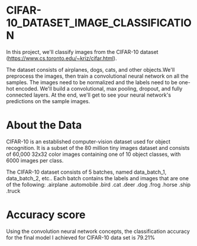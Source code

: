 # CIFAR-10_DATASET_IMAGE_CLASSIFICATION
In this project, we'll classify images from the CIFAR-10 dataset (https://www.cs.toronto.edu/~kriz/cifar.html). 

The dataset consists of airplanes, dogs, cats, and other objects.We'll preprocess the images, then train a convolutional neural network on all the samples. The images need to be normalized and the labels need to be one-hot encoded. We'll build a convolutional, max pooling, dropout, and fully connected layers. At the end, we'll get to see your neural network's predictions on the sample images.

# About the Data
CIFAR-10 is an established computer-vision dataset used for object recognition. It is a subset of the
80 million tiny images dataset and consists of 60,000 32x32 color images containing one of 10
object classes, with 6000 images per class. 

The CIFAR-10 dataset consists of 5 batches, named data_batch_1, data_batch_2, etc.. Each batch
contains the labels and images that are one of the following:
.airplane
.automobile
.bird
.cat
.deer
.dog
.frog
.horse
.ship
.truck

# Accuracy score
Using the convolution neural network concepts, the classification accuracy for the final model I achieved for CIFAR-10 data set is 79.21%
